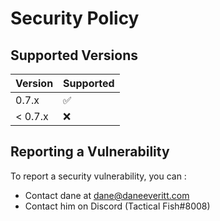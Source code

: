 # Security Policy

## Supported Versions

| Version | Supported          |
| ------- | ------------------ |
| 0.7.x   | :white_check_mark: |
| < 0.7.x | :x:                |

## Reporting a Vulnerability

To report a security vulnerability, you can :
- Contact dane at dane@daneeveritt.com
- Contact him on Discord (Tactical Fish#8008)

